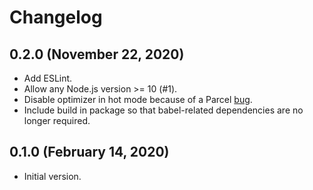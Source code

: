 # Changelog

## 0.2.0 (November 22, 2020)
* Add ESLint.
* Allow any Node.js version >= 10 (#1).
* Disable optimizer in hot mode because of a Parcel [bug](https://github.com/parcel-bundler/parcel/issues/4740).
* Include build in package so that babel-related dependencies are no longer required.

## 0.1.0 (February 14, 2020)
* Initial version.
